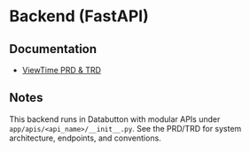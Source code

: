 # Backend (FastAPI)

## Documentation

- [ViewTime PRD & TRD](../docs/PRD_TRD.md)

## Notes

This backend runs in Databutton with modular APIs under `app/apis/<api_name>/__init__.py`. See the PRD/TRD for system architecture, endpoints, and conventions.
